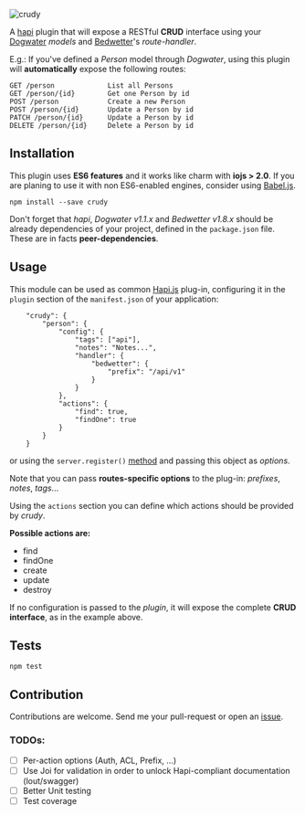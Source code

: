 ![crudy](https://cloud.githubusercontent.com/assets/2857535/9075332/fa99d7a4-3b13-11e5-99cb-189b1c67f08c.png)

A [hapi](http://hapijs.com/) plugin that will expose a RESTful **CRUD** interface using your [Dogwater](https://github.com/devinivy/dogwater) *models* and [Bedwetter](https://github.com/devinivy/bedwetter)'s *route-handler*.

E.g.:
If you've defined a *Person* model through *Dogwater*, using this plugin will **automatically** expose the following routes:

	GET /person 			List all Persons
	GET /person/{id}		Get one Person by id
	POST /person 			Create a new Person
	POST /person/{id}		Update a Person by id
	PATCH /person/{id}		Update a Person by id
	DELETE /person/{id}		Delete a Person by id

## Installation
This plugin uses **ES6 features** and it works like charm with **iojs > 2.0**. If you are planing to use it with non ES6-enabled engines, consider using [Babel.js](http://babeljs.io).

	npm install --save crudy

Don't forget that *hapi*, *Dogwater v1.1.x* and *Bedwetter v1.8.x* should be already dependencies of your project, defined in the ```package.json``` file. These are in facts **peer-dependencies**.

## Usage
This module can be used as common [Hapi.js](http://hapijs.com/) plug-in, configuring it in the ```plugin``` section of the ```manifest.json``` of your application:

		"crudy": {
			"person": {
				"config": {
					"tags": ["api"],
					"notes": "Notes...",
					"handler": {
						"bedwetter": {
							"prefix": "/api/v1"
						}
					}
				},
				"actions": {
					"find": true,
					"findOne": true
				}
			}
		}	
	

or using the ```server.register()``` [method](http://hapijs.com/tutorials/plugins#loading-a-plugin) and passing this object as *options*.

Note that you can pass **routes-specific options** to the plug-in: *prefixes*, *notes*, *tags*...

Using the ```actions``` section you can define which actions should be provided by *crudy*. 

**Possible actions are:**

* find 
* findOne
* create
* update
* destroy

If no configuration is passed to the *plugin*, it will expose the complete **CRUD interface**, as in the example above.

## Tests
	npm test

## Contribution
Contributions are welcome. Send me your pull-request or open an [issue](https://github.com/g-div/crudy/issues).

### TODOs:
- [ ] Per-action options (Auth, ACL, Prefix, ...)
- [ ] Use Joi for validation in order to unlock Hapi-compliant documentation (lout/swagger)
- [ ] Better Unit testing
- [ ] Test coverage
